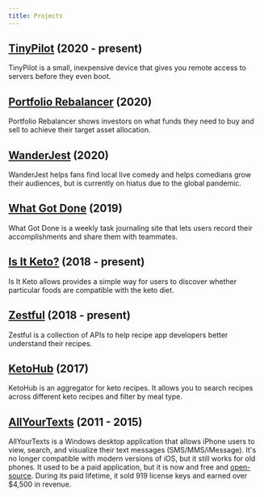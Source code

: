 ```yaml
---
title: Projects
---
```


## [TinyPilot](https://tinypilotkvm.com/) (2020 - present)

TinyPilot is a small, inexpensive device that gives you remote access to servers before they even boot.

## [Portfolio Rebalancer](https://assetrebalancer.com/) (2020)

Portfolio Rebalancer shows investors on what funds they need to buy and sell to achieve their target asset allocation.

## [WanderJest](https://wanderjest.com) (2020)

WanderJest helps fans find local live comedy and helps comedians grow their audiences, but is currently on hiatus due to the global pandemic.

## [What Got Done](https://whatgotdone.com) (2019)

What Got Done is a weekly task journaling site that lets users record their accomplishments and share them with teammates.

## [Is It Keto?](https://isitketo.org) (2018 - present)

Is It Keto allows provides a simple way for users to discover whether particular foods are compatible with the keto diet.

## [Zestful](https://zestfuldata.com) (2018 - present)

Zestful is a collection of APIs to help recipe app developers better understand their recipes.

## [KetoHub](https://ketohub.io) (2017)

KetoHub is an aggregator for keto recipes. It allows you to search recipes across different keto recipes and filter by meal type.

## [AllYourTexts](http://allyourtexts.com) (2011 - 2015)

AllYourTexts is a Windows desktop application that allows iPhone users to view, search, and visualize their text messages (SMS/MMS/iMessage). It's no longer compatible with modern versions of iOS, but it still works for old phones. It used to be a paid application, but it is now and free and [open-source](https://github.com/AllYourTexts/AllYourTexts). During its paid lifetime, it sold 919 license keys and earned over $4,500 in revenue.
